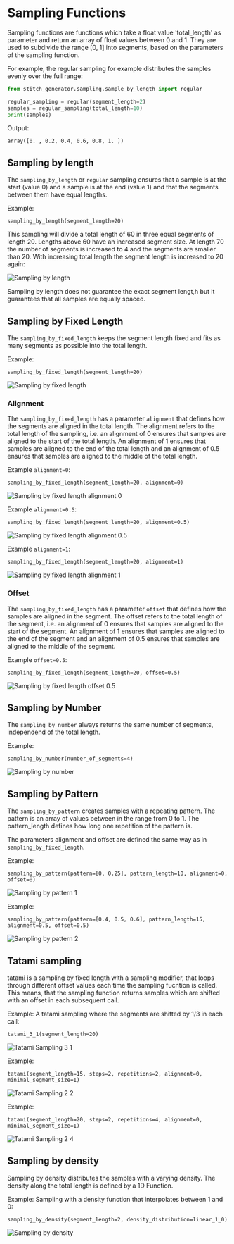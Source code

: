 # Sampling Functions

Sampling functions are functions which take a float value 'total_length' as parameter and return an
array of float values between 0 and 1. They are used to subdivide the range [0, 1] into segments,
based on the parameters of the sampling function.

For example, the regular sampling for example distributes the samples evenly over the full range:

```python
from stitch_generator.sampling.sample_by_length import regular

regular_sampling = regular(segment_length=2)
samples = regular_sampling(total_length=10)
print(samples)
```

Output:

    array([0. , 0.2, 0.4, 0.6, 0.8, 1. ])

## Sampling by length
The `sampling_by_length` or `regular` sampling ensures that a sample is at the start (value 0) and
a sample is at the end (value 1) and that the segments between them have equal lengths.

Example:

    sampling_by_length(segment_length=20)

This sampling will divide a total length of 60 in three equal segments of length 20. Lengths above
60 have an increased segment size. At length 70 the number of segments is increased to 4 and the
segments are smaller than 20. With increasing total length the segment length is increased to 20
again:

![Sampling by length](images/sampling_by_length.svg)

Sampling by length does not guarantee the exact segment lengt,h but it guarantees that all samples
are equally spaced.

## Sampling by Fixed Length
The `sampling_by_fixed_length` keeps the segment length fixed and fits as many segments as possible
into the total length.

Example: 

    sampling_by_fixed_length(segment_length=20)

![Sampling by fixed length](images/sampling_by_fixed_length_0.svg)


### Alignment
The `sampling_by_fixed_length` has a parameter `alignment` that defines how the segments are aligned
in the total length. The alignment refers to the total length of the sampling, i.e. an alignment of
0 ensures that samples are aligned to the start of the total length. An alignment of 1 ensures that
samples are aligned to the end of the total length and an alignment of 0.5 ensures that samples are aligned to the middle of the total length.

Example `alignment=0`:

    sampling_by_fixed_length(segment_length=20, alignment=0)

![Sampling by fixed length alignment 0](images/sampling_by_fixed_length_0.svg)

Example `alignment=0.5`:

    sampling_by_fixed_length(segment_length=20, alignment=0.5)

![Sampling by fixed length alignment 0.5](images/sampling_by_fixed_length_1.svg)

Example `alignment=1`:

    sampling_by_fixed_length(segment_length=20, alignment=1)

![Sampling by fixed length alignment 1](images/sampling_by_fixed_length_2.svg)

### Offset
The `sampling_by_fixed_length` has a parameter `offset` that defines how the samples are aligned
in the segment. The offset refers to the total length of the segment, i.e. an alignment of 0 ensures that samples are aligned to the start of the segment. An alignment of 1 ensures that samples are
aligned to the end of the segment and an alignment of 0.5 ensures that samples are aligned to the
middle of the segment.

Example `offset=0.5`:

    sampling_by_fixed_length(segment_length=20, offset=0.5)

![Sampling by fixed length offset 0.5](images/sampling_by_fixed_length_with_offset.svg)

## Sampling by Number
The `sampling_by_number` always returns the same number of segments, independend of the total
length.

Example: 

    sampling_by_number(number_of_segments=4)


![Sampling by number](images/sampling_by_number.svg)

## Sampling by Pattern

The `sampling_by_pattern` creates samples with a repeating pattern. The pattern is an array of values
between in the range from 0 to 1. The pattern_length defines how long one repetition of the pattern
is.

The parameters alignment and offset are defined the same way as in `sampling_by_fixed_length`.

Example:
    
    sampling_by_pattern(pattern=[0, 0.25], pattern_length=10, alignment=0, offset=0)

![Sampling by pattern 1](images/sampling_by_pattern_1.svg)

Example:
    
    sampling_by_pattern(pattern=[0.4, 0.5, 0.6], pattern_length=15, alignment=0.5, offset=0.5)

![Sampling by pattern 2](images/sampling_by_pattern_2.svg)

## Tatami sampling

tatami is a sampling by fixed length with a sampling modifier, that loops through different offset
values each time the sampling fucntion is called. This means, that the sampling function returns
samples which are shifted with an offset in each subsequent call.

Example: A tatami sampling where the segments are shifted by 1/3 in each call:
    
    tatami_3_1(segment_length=20)
    
![Tatami Sampling 3 1](images/sampling_tatami_3_1.svg)

Example:
    
    tatami(segment_length=15, steps=2, repetitions=2, alignment=0, minimal_segment_size=1)
    
![Tatami Sampling 2 2](images/sampling_tatami_2_2.svg)

Example:
    
    tatami(segment_length=20, steps=2, repetitions=4, alignment=0, minimal_segment_size=1)
    

![Tatami Sampling 2 4](images/sampling_tatami_2_4.svg)


## Sampling by density

Sampling by density distributes the samples with a varying density. The density along the total
length is defined by a 1D Function.

Example: Sampling with a density function that interpolates between 1 and 0:

    sampling_by_density(segment_length=2, density_distribution=linear_1_0)

![Sampling by density](images/sampling_by_density.svg)
